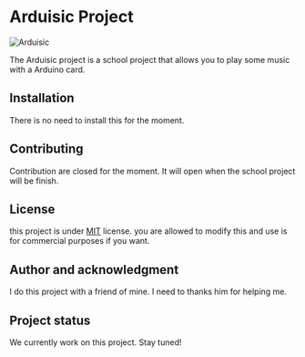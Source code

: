 # Arduisic Project
![Arduisic](https://i.imgur.com/AkCfebt.gif)

The Arduisic project is a school project that allows you to play some music with a Arduino card.

## Installation
There is no need to install this for the moment.

## Contributing
Contribution are closed for the moment. It will open when the school project will be finish.

## License
this project is under [MIT](https://github.com/Betawolfy/ArduisicProject/blob/main/LICENSE) license. you are allowed to modify this and use is for commercial purposes if you want.

## Author and acknowledgment
I do this project with a friend of mine. I need to thanks him for helping me.

## Project status
We currently work on this project. Stay tuned! 
